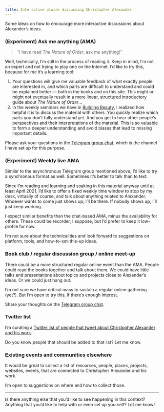 ```yaml
---
title: Interactive places discussing Christopher Alexander
---
```


Some ideas on how to encourage more interactive discussions about Alexander’s ideas.

### (Experiment) Ask me anything (AMA)

> “I have read _The Nature of Order_, ask me anything!”

Well, technically, I’m still in the process of reading it. Keep in mind, I’m not an expert and not trying to play one on the Internet. I’d like to try this, because for me it’s a learning tool:

1. Your questions will give me valuable feedback of what exactly people are interested in, and which parts are difficult to understand and could be explained better — both in the books and on this site. This might or might not eventually result in a more linear, structured introductory guide about _The Nature of Order_…
2. In the weekly seminars we have in [Building Beauty](http://buildingbeauty.org), I realized how helpful it is to discuss the material with others. You quickly realize which parts you don’t fully understand yet. And you get to hear other people’s perspectives and their interpretations of the material. This is so valuable to form a deeper understanding and avoid biases that lead to missing important details.

Please ask your questions in the [Telegram group chat](https://t.me/joinchat/RaDQv_BGCm7OcPaP), which is the channel I have set up for this purpose.

### (Experiment) Weekly live AMA
Similar to the asynchronous Telegram group mentioned above, I’d like to try a synchronous format as well. Sometimes it’s better to talk than to text.

Since I’m reading and learning and soaking in this material anyway until at least April 2021, I’d like to offer a fixed weekly time window to stop by my desk, virtually of course, and talk about anything related to Alexander. Whoever wants to come just shows up; I’ll be there. If nobody shows up, I’ll just keep working.

I expect similar benefits than the chat-based AMA, minus the availability for others. These could be recorder, I suppose, but I’d prefer to keep it low-profile for now.

I’m not sure about the technicalities and look forward to suggestions on platform, tools, and how-to-set-this-up ideas.

### Book club / regular discussion group / online meet-up
There could be a more structured regular online event than the AMA. People could read the books together and talk about them. We could have little talks and presentations about topics and projects close to Alexander’s ideas. Or we could just hang out.

I’m not sure we have critical mass to sustain a regular online gathering (yet?). But I’m open to try this, if there’s enough interest.

Share your thoughts on the [Telegram group chat](https://t.me/joinchat/RaDQv_BGCm7OcPaP).

### Twitter list
I’m curating a [Twitter list of people that tweet about Christopher Alexander and his work](https://twitter.com/i/lists/1349650597247655936?s=20).

Do you know people that should be added to that list? Let me know.

### Existing events and communities elsewhere
It would be great to collect a list of resources, people, places, projects, websites, events, that are connected to Christopher Alexander and his work.

I’m open to suggestions on where and how to collect those.

---

Is there anything else that you’d like to see happening in this context?
Anything that you’d like to help with or even set up yourself?
Let me know!
